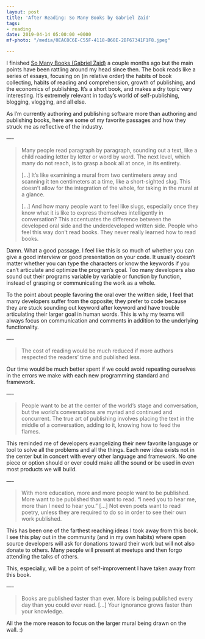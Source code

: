 ```yaml
---
layout: post
title: 'After Reading: So Many Books by Gabriel Zaid'
tags:
- reading
date: 2019-04-14 05:00:00 +0000
mf-photo: "/media/0EAC8C6E-C55F-4118-B68E-2BF67341F1F8.jpeg"

---
```


I finished [So Many Books (Gabriel Zaid)](https://www.pauldrybooks.com/products/so-many-books) a couple months ago but the main points have been rattling around my head since then. The book reads like a series of essays, focusing on (in relative order) the habits of book collecting, habits of reading and comprehension, growth of publishing, and the economics of publishing. It’s a short book, and makes a dry topic very interesting. It’s extremely relevant in today’s world of self-publishing, blogging, vlogging, and all else. 

As I’m currently authoring and publishing software more than authoring and publishing books, here are some of my favorite passages and how they struck me as reflective of the industry. 

—- 

> Many people read paragraph by paragraph, sounding out a text, like a child reading letter by letter or word by word. The next level, which many do not reach, is to grasp a book all at once, in its entirety. 
>
> \[...\] It’s like examining a mural from two centimeters away and scanning it ten centimeters at a time, like a short-sighted slug. This doesn’t allow for the integration of the whole, for taking in the mural at a glance. 
>
> \[...\] And how many people want to feel like slugs, especially once they know what it is like to express themselves intelligently in conversation? This accentuates the difference between the developed oral side and the underdeveloped written side. People who feel this way don’t read books. They never really learned how to read books. 

Damn. What a good passage. I feel like this is so much of whether you can give a good interview or good presentation on your code. It usually doesn’t matter whether you can type the characters or know the keywords if you can’t articulate and optimize the program’s goal. Too many developers also sound out their programs variable by variable or function by function, instead of grasping or communicating the work as a whole. 

To the point about people favoring the oral over the written side, I feel that many developers suffer from the opposite; they prefer to code because they are stuck sounding out keyword after keyword and have trouble articulating their larger goal in human words. This is why my teams will always focus on communication and comments in addition to the underlying functionality.

—- 

> The cost of reading would be much reduced if more authors respected the readers’ time and published less. 

Our time would be much better spent if we could avoid repeating ourselves in the errors we make with each new programming standard and framework. 

—- 

> People want to be at the center of the world’s stage and conversation, but the world’s conversations are myriad and continued and concurrent. The true art of publishing involves placing the text in the middle of a conversation, adding to it, knowing how to feed the flames. 

This reminded me of developers evangelizing their new favorite language or tool to solve all the problems and all the things. Each new idea exists not in the center but in concert with every other language and framework. No one piece or option should or ever could make all the sound or be used in even most products we will build.

—- 

> With more education, more and more people want to be published. More want to be published than want to read. “I need you to hear me, more than I need to hear you.” \[...\] Not even poets want to read poetry, unless they are required to do so in order to see their own work published. 

This has been one of the farthest reaching ideas I took away from this book. I see this play out in the community (and in my own habits) where open source developers will ask for donations toward their work but will not also donate to others. Many people will present at meetups and then forgo attending the talks of others.

This, especially, will be a point of self-improvement I have taken away from this book. 

—- 

> Books are published faster than ever. More is being published every day than you could ever read. \[...\] Your ignorance grows faster than your knowledge. 

All the the more reason to focus on the larger mural being drawn on the wall. :)